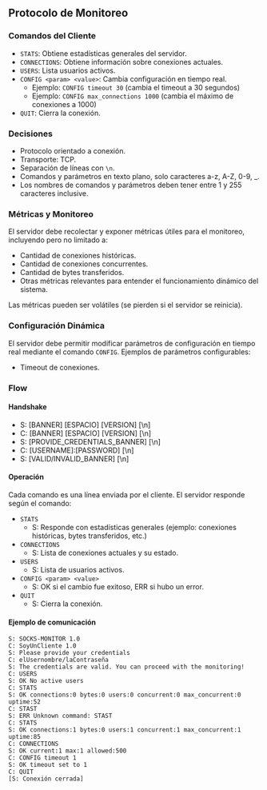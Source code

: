 ## Protocolo de Monitoreo

### Comandos del Cliente

- `STATS`: Obtiene estadísticas generales del servidor.
- `CONNECTIONS`: Obtiene información sobre conexiones actuales.
- `USERS`: Lista usuarios activos.
- `CONFIG <param> <value>`: Cambia configuración en tiempo real.
    - Ejemplo: `CONFIG timeout 30` (cambia el timeout a 30 segundos)
    - Ejemplo: `CONFIG max_connections 1000` (cambia el máximo de conexiones a 1000)
- `QUIT`: Cierra la conexión.


### Decisiones

- Protocolo orientado a conexión.
- Transporte: TCP.
- Separación de líneas con `\n`.
- Comandos y parámetros en texto plano, solo caracteres a-z, A-Z, 0-9, _.
- Los nombres de comandos y parámetros deben tener entre 1 y 255 caracteres inclusive.

### Métricas y Monitoreo

El servidor debe recolectar y exponer métricas útiles para el monitoreo, incluyendo pero no limitado a:

- Cantidad de conexiones históricas.
- Cantidad de conexiones concurrentes.
- Cantidad de bytes transferidos.
- Otras métricas relevantes para entender el funcionamiento dinámico del sistema.

Las métricas pueden ser volátiles (se pierden si el servidor se reinicia).

### Configuración Dinámica

El servidor debe permitir modificar parámetros de configuración en tiempo real mediante el comando `CONFIG`. Ejemplos de parámetros configurables:

- Timeout de conexiones.

### Flow

#### Handshake

- S: [BANNER] [ESPACIO] [VERSION] [\n]
- C: [BANNER] [ESPACIO] [VERSION] [\n]
- S: [PROVIDE_CREDENTIALS_BANNER] [\n]
- C: [USERNAME]:[PASSWORD] [\n]
- S: [VALID/INVALID_BANNER] [\n]

#### Operación

Cada comando es una línea enviada por el cliente. El servidor responde según el comando:

- `STATS`
    - S: Responde con estadísticas generales (ejemplo: conexiones históricas, bytes transferidos, etc.)
- `CONNECTIONS`
    - S: Lista de conexiones actuales y su estado.
- `USERS`
    - S: Lista de usuarios activos.
- `CONFIG <param> <value>`
    - S: OK si el cambio fue exitoso, ERR si hubo un error.
- `QUIT`
    - S: Cierra la conexión.

#### Ejemplo de comunicación

```
S: SOCKS-MONITOR 1.0
C: SoyUnCliente 1.0
S: Please provide your credentials
C: elUsernombre/laContraseña
S: The credentials are valid. You can proceed with the monitoring!
C: USERS
S: OK No active users
C: STATS
S: OK connections:0 bytes:0 users:0 concurrent:0 max_concurrent:0 uptime:52
C: STAST
S: ERR Unknown command: STAST
C: STATS
S: OK connections:1 bytes:0 users:1 concurrent:1 max_concurrent:1 uptime:85
C: CONNECTIONS
S: OK current:1 max:1 allowed:500
C: CONFIG timeout 1
S: OK timeout set to 1
C: QUIT
[S: Conexión cerrada]
```
